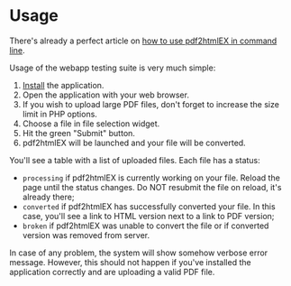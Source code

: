 Usage
=====

There's already a perfect article on [how to use pdf2htmlEX in command line](https://github.com/coolwanglu/pdf2htmlEX/wiki/QuickStart).

Usage of the webapp testing suite is very much simple:

1. [Install](install.md) the application.
2. Open the application with your web browser.
3. If you wish to upload large PDF files, don't forget to increase the size limit in PHP options.
4. Choose a file in file selection widget.
5. Hit the green "Submit" button.
6. pdf2htmlEX will be launched and your file will be converted.

You'll see a table with a list of uploaded files. Each file has a status:

* `processing` if pdf2htmlEX is currently working on your file. Reload the page until the status changes. Do NOT resubmit the file on reload, it's already there;
* `converted` if pdf2htmlEX has successfully converted your file. In this case, you'll see a link to HTML version next to a link to PDF version;
* `broken` if pdf2htmlEX was unable to convert the file or if converted version was removed from server.

In case of any problem, the system will show somehow verbose error message. However, this should not happen if you've installed the application correctly and are uploading a valid PDF file.
